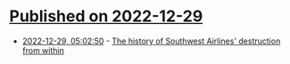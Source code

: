 # [Published on 2022-12-29](index.md)

* [2022-12-29, 05:02:50](https://news.ycombinator.com/item?id=34169725) - [The history of Southwest Airlines' destruction from within](https://old.reddit.com/r/SouthwestAirlines/comments/zxg6op/the_history_of_swa_destruction_from_within/)
